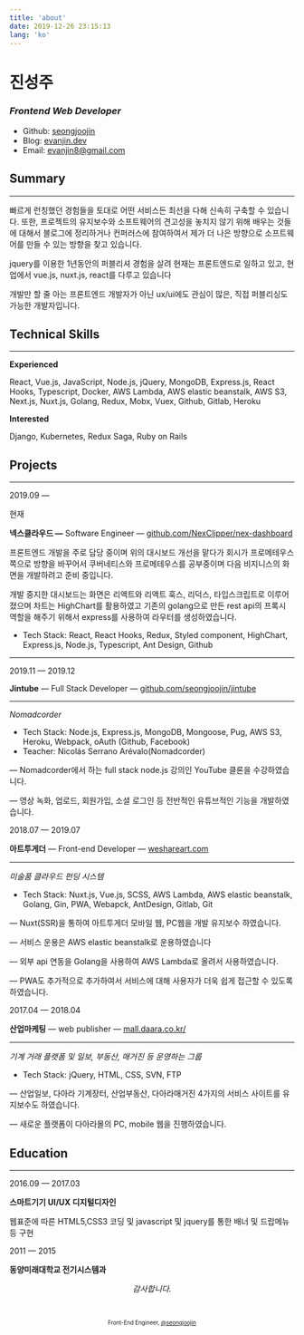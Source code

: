 ```yaml
---
title: 'about'
date: 2019-12-26 23:15:13
lang: 'ko'
---
```


# 진성주

### _Frontend Web Developer_

- Github: [seongjoojin](https://github.com/seongjoojin)
- Blog: [evanjin.dev](https://evanjin.dev/)
- Email: evanjin8@gmail.com

## Summary

---

빠르게 런칭했던 경험들을 토대로 어떤 서비스든 최선을 다해 신속히 구축할 수 있습니다. 또한, 프로젝트의 유지보수와 소프트웨어의 견고성을 놓치지 않기 위해 배우는 것들에 대해서 블로그에 정리하거나 컨퍼러스에 참여하여서 제가 더 나은 방향으로 소프트웨어를 만들 수 있는 방향을 찾고 있습니다.

jquery를 이용한 1년동안의 퍼블리셔 경험을 살려 현재는 프론트엔드로 일하고 있고, 현업에서 vue.js, nuxt.js, react를 다루고 있습니다

개발만 할 줄 아는 프론트엔드 개발자가 아닌 ux/ui에도 관심이 많은, 직접 퍼블리싱도 가능한 개발자입니다.

## Technical Skills

---

**Experienced**

React, Vue.js, JavaScript, Node.js, jQuery, MongoDB, Express.js, React Hooks, Typescript, Docker, AWS Lambda, AWS elastic beanstalk, AWS S3, Next.js, Nuxt.js, Golang, Redux, Mobx, Vuex, Github, Gitlab, Heroku

**Interested**

Django, Kubernetes, Redux Saga, Ruby on Rails

## Projects

---

2019.09 —

현재

**넥스클라우드 —** Software Engineer — [github.com/NexClipper/nex-dashboard](https://github.com/NexClipper/nex-dashboard)

프론트엔드 개발을 주로 담당 중이며 위의 대시보드 개선을 맡다가 회시가 프로메테우스 쪽으로 방향을 바꾸어서 쿠버네티스와 프로메테우스를 공부중이며 다음 비지니스의 화면을 개발하려고 준비 중입니다.

개발 중지한 대시보드는 화면은 리액트와 리액트 훅스, 리덕스, 타입스크립트로 이루어졌으며 차트는 HighChart를 활용하였고 기존의 golang으로 만든 rest api의 프록시 역할을 해주기 위해서 express를 사용하여 라우터를 생성하였습니다.

- Tech Stack: React, React Hooks, Redux, Styled component, HighChart, Express.js, Node.js, Typescript, Ant Design, Github

---

2019.11 — 2019.12

**Jintube** — Full Stack Developer — [github.com/seongjoojin/jintube](https://github.com/seongjoojin/jintube)

---

_Nomadcorder_

- Tech Stack: Node.js, Express.js, MongoDB, Mongoose, Pug, AWS S3, Heroku, Webpack, oAuth (Github, Facebook)
- Teacher: Nicolás Serrano Arévalo(Nomadcorder)

— Nomadcorder에서 하는 full stack node.js 강의인 YouTube 클론을 수강하였습니다.

— 영상 녹화, 업로드, 회원가입, 소셜 로그인 등 전반적인 유튜브적인 기능을 개발하였습니다.

2018.07 — 2019.07

**아트투게더** — Front-end Developer — [weshareart.com](https://www.weshareart.com)

---

_미술품 클라우드 펀딩 시스템_

- Tech Stack: Nuxt.js, Vue.js, SCSS, AWS Lambda, AWS elastic beanstalk, Golang, Gin, PWA, Webapck, AntDesign, Gitlab, Git

— Nuxt(SSR)을 통하여 아트투게더 모바일 웹, PC웹을 개발 유지보수 하였습니다.

— 서비스 운용은 AWS elastic beanstalk로 운용하였습니다

— 외부 api 연동을 Golang을 사용하여 AWS Lambda로 올려서 사용하였습니다.

— PWA도 추가적으로 추가하여서 서비스에 대해 사용자가 더욱 쉽게 접근할 수 있도록 하였습니다.

2017.04 — 2018.04

**산업마케팅** — web publisher — [mall.daara.co.kr/](http://mall.daara.co.kr/)

---

_기계 거래 플랫폼 및 일보, 부동산, 매거진 등 운영하는 그룹_

- Tech Stack: jQuery, HTML, CSS, SVN, FTP

— 산업일보, 다아라 기계장터, 산업부동산, 다아라매거진 4가지의 서비스 사이트를 유지보수도 하였습니다.

— 새로운 플랫폼이 다아라몰의 PC, mobile 웹을 진행하였습니다.

## Education

---

2016.09 — 2017.03

**스마트기기 UI/UX 디지털디자인**

웹표준에 따른 HTML5,CSS3 코딩 및 javascript 및 jquery를 통한 배너 및 드랍메뉴 등 구현

2011 — 2015

**동양미래대학교 전기시스템과**

<div align="center" class="final">

_감사합니다._

<br/>

<sub><sup>Front-End Engineer, <a href="https://github.com/seongjoojin">@seongjoojin</a></sup></sub>

</div>
